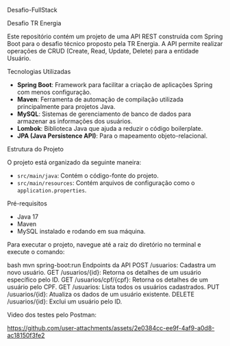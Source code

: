 Desafio-FullStack

Desafio TR Energia

Este repositório contém um projeto de uma API REST construída com Spring Boot para o desafio técnico proposto pela TR Energia. A API permite realizar operações de CRUD (Create, Read, Update, Delete) para a entidade Usuário.

Tecnologias Utilizadas

- **Spring Boot**: Framework para facilitar a criação de aplicações Spring com menos configuração.
- **Maven**: Ferramenta de automação de compilação utilizada principalmente para projetos Java.
- **MySQL**: Sistemas de gerenciamento de banco de dados para armazenar as informações dos usuários.
- **Lombok**: Biblioteca Java que ajuda a reduzir o código boilerplate.
- **JPA (Java Persistence API)**: Para o mapeamento objeto-relacional.

Estrutura do Projeto

O projeto está organizado da seguinte maneira:

- `src/main/java`: Contém o código-fonte do projeto.
- `src/main/resources`: Contém arquivos de configuração como o `application.properties`.

Pré-requisitos

- Java 17
- Maven
- MySQL instalado e rodando em sua máquina.


Para executar o projeto, navegue até a raiz do diretório no terminal e execute o comando:

bash
mvn spring-boot:run
Endpoints da API
POST /usuarios: Cadastra um novo usuário.
GET /usuarios/{id}: Retorna os detalhes de um usuário específico pelo ID.
GET /usuarios/cpf/{cpf}: Retorna os detalhes de um usuário pelo CPF.
GET /usuarios: Lista todos os usuários cadastrados.
PUT /usuarios/{id}: Atualiza os dados de um usuário existente.
DELETE /usuarios/{id}: Exclui um usuário pelo ID.


Video dos testes pelo Postman:


https://github.com/user-attachments/assets/2e0384cc-ee9f-4af9-a0d8-ac18150f3fe2

